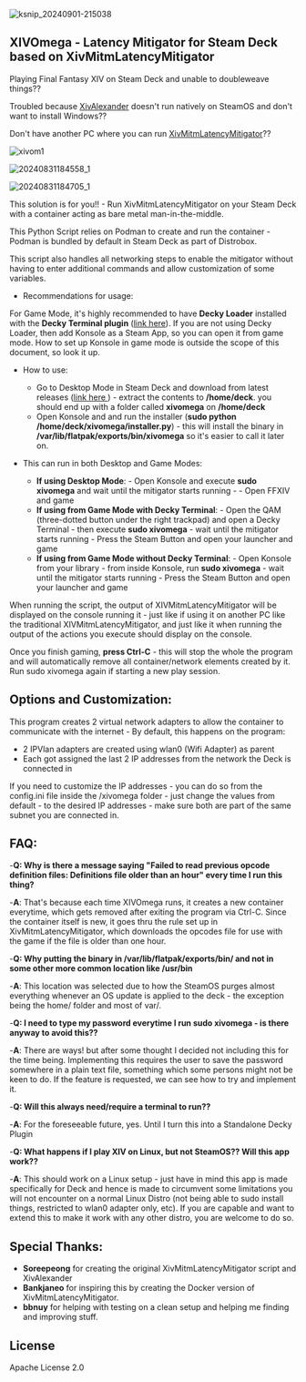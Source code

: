 ![ksnip_20240901-215038](https://github.com/user-attachments/assets/3acf5a6b-81b7-4616-9d13-f51f5a0576c5)

XIVOmega - Latency Mitigator for Steam Deck based on XivMitmLatencyMitigator
----------------------------------------------------------------------------

Playing Final Fantasy XIV on Steam Deck and unable to doubleweave things?? 

Troubled because [XivAlexander](https://github.com/Soreepeong/XivAlexander) doesn't run natively on SteamOS and don't want to install Windows??

Don't have another PC where you can run [XivMitmLatencyMitigator](https://github.com/Soreepeong/XivMitmLatencyMitigator)?? 

![xivom1](https://github.com/user-attachments/assets/ee3e43e9-e1b2-4ddc-a945-f763b42b0d05)

![20240831184558_1](https://github.com/user-attachments/assets/9ea2f37b-22dd-4286-8109-de6dd59d22ef)

![20240831184705_1](https://github.com/user-attachments/assets/cfdad1ff-7e45-4f40-85c5-9c995176e643)

This solution is for you!! - Run XivMitmLatencyMitigator on your Steam Deck with a container acting as bare metal man-in-the-middle. 

This Python Script relies on Podman to create and run the container - Podman is bundled by default in Steam Deck as part of Distrobox. 

This script also handles all networking steps to enable the mitigator without having to enter additional commands and allow customization of some variables. 

- Recommendations for usage: 

For Game Mode, it's highly recommended to have **Decky Loader** installed with the **Decky Terminal plugin** ([link here](https://github.com/SteamDeckHomebrew/decky-loader)). If you are not using Decky Loader, then add Konsole as a Steam App, so you can open it from game mode. How to set up Konsole in game mode is outside the scope of this document, so look it up. 

- How to use:

	- Go to Desktop Mode in Steam Deck and download from latest releases ([link here ](https://github.com/shingonati0n/xivomega/releases)) - extract the contents to **/home/deck**. you should end up with a folder called **xivomega** on **/home/deck**
	- Open Konsole and and run the installer (**sudo python /home/deck/xivomega/installer.py**) - this will install the binary in **/var/lib/flatpak/exports/bin/xivomega** so it's easier to call it later on. 

- This can run in both Desktop and Game Modes:
	- **If using Desktop Mode**: 
			- Open Konsole and execute **sudo xivomega** and wait until the mitigator starts running -
			- Open FFXIV and game
	- **If using from Game Mode with Decky Terminal**:
		    - Open the QAM (three-dotted button under the right trackpad) and open a Decky Terminal - then execute **sudo xivomega** - wait until the mitigator starts running 
		    - Press the Steam Button and open your launcher and game
	- **If using from Game Mode without Decky Terminal**: 
			- Open Konsole from your library 
			- from inside Konsole, run **sudo xivomega** 
			- wait until the mitigator starts running
			- Press the Steam Button and open your launcher and game

When running the script, the output of XIVMitmLatencyMitigator will be displayed on the console running it - just like if using it on another PC like the traditional XIVMitmLatencyMitigator, and just like it when running the output of the actions you execute should display on the console. 

Once you finish gaming, **press Ctrl-C** - this will stop the whole the program and will automatically remove all container/network elements created by it. Run sudo xivomega again if starting a new play session. 

Options and Customization:
-------------------------

This program creates 2 virtual network adapters to allow the container to communicate with the internet - By default, this happens on the program:

 - 2 IPVlan adapters are created using wlan0 (Wifi Adapter) as parent
 - Each got assigned the last 2 IP addresses from the network the Deck is connected in

 If you need to customize the IP addresses - you can do so from the config.ini file inside the /xivomega folder - just change the values from default - to the desired IP addresses - make sure both are part of the same subnet you are connected in. 


FAQ:
---

-**Q: Why is there a message saying "Failed to read previous opcode definition files: Definitions file older than an hour" every time I run this thing?**

-**A**: That's because each time XIVOmega runs, it creates a new container everytime, which gets removed after exiting the program via Ctrl-C. Since the container itself is new, it goes thru the rule set up in XivMitmLatencyMitigator, which downloads the opcodes file for use with the game if the file is older than one hour. 

-**Q: Why putting the binary in /var/lib/flatpak/exports/bin/ and not in some other more common location like /usr/bin**

-**A**: This location was selected due to how the SteamOS purges almost everything whenever an OS update is applied to the deck - the exception being the home/ folder and most of var/.

-**Q: I need to type my password everytime I run sudo xivomega - is there anyway to avoid this??**

-**A**: There are ways! but after some thought I decided not including this for the time being. Implementing this requires the user to save the password somewhere in a plain text file, something which some persons might not be keen to do. If the feature is requested, we can see how to try and implement it.

-**Q: Will this always need/require a terminal to run??**

-**A**: For the foreseeable future, yes. Until I turn this into a Standalone Decky Plugin

-**Q: What happens if I play XIV on Linux, but not SteamOS?? Will this app work??**

-**A**: This should work on a Linux setup - just have in mind this app is made specifically for Deck and hence is made to circumvent some limitations you will not encounter on a normal Linux Distro (not being able to sudo install things, restricted to wlan0 adapter only, etc). If you are capable and want to extend this to make it work with any other distro, you are welcome to do so.



Special Thanks:
--------------

- **Soreepeong** for creating the original XivMitmLatencyMitigator script and XivAlexander
- **Bankjaneo** for inspiring this by creating the Docker version of XivMitmLatencyMitigator.
- **bbnuy** for helping with testing on a clean setup and helping me finding and improving stuff. 

License
-------

Apache License 2.0



